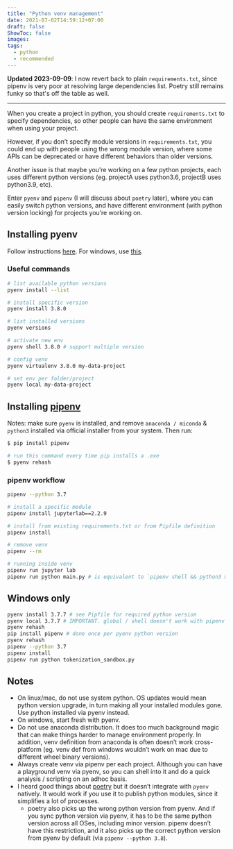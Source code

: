 ```yaml
---
title: "Python venv management"
date: 2021-07-02T14:59:12+07:00
draft: false
ShowToc: false
images:
tags:
  - python
  - recommended
---
```


**Updated 2023-09-09**: I now revert back to plain `requirements.txt`, since pipenv is very poor at resolving large dependencies list. Poetry still remains funky so that's off the table as well.

---

When you create a project in python, you should create `requirements.txt` to specify dependencies, so other people can have the same environment when using your project.

However, if you don’t specify module versions in `requirements.txt`, you could end up with people using the wrong module version, where some APIs can be deprecated or have different behaviors than older versions.

Another issue is that maybe you’re working on a few python projects, each uses different python versions (eg. projectA uses python3.6, projectB uses python3.9, etc).

Enter `pyenv` and `pipenv` (I will discuss about `poetry` later), where you can easily switch python versions, and have different environment (with python version locking) for projects you’re working on.

## Installing pyenv

Follow instructions [here](https://github.com/pyenv/pyenv). For windows, use [this](https://github.com/pyenv-win/pyenv-win).

### Useful commands

```bash
# list available python versions
pyenv install --list

# install specific version
pyenv install 3.8.0

# list installed versions
pyenv versions

# activate new env
pyenv shell 3.8.0 # support multiple version

# config venv
pyenv virtualenv 3.8.0 my-data-project

# set env per folder/project
pyenv local my-data-project
```

## Installing [pipenv](https://github.com/pypa/pipenv)

Notes: make sure `pyenv` is installed, and remove `anaconda / miconda` & `python3` installed via official installer from your system. Then run:

```bash
$ pip install pipenv

# run this command every time pip installs a .exe
$ pyenv rehash
```

### pipenv workflow

```bash
pipenv --python 3.7

# install a specific module
pipenv install jupyterlab==2.2.9

# install from existing requirements.txt or from Pipfile definition
pipenv install

# remove venv
pipenv --rm

# running inside venv
pipenv run jupyter lab
pipenv run python main.py # is equivalent to `pipenv shell && python3 main.py`
```

## Windows only

```bash
pyenv install 3.7.7 # see Pipfile for required python version
pyenv local 3.7.7 # IMPORTANT. global / shell doesn't work with pipenv
pyenv rehash
pip install pipenv # done once per pyenv python version
pyenv rehash
pipenv --python 3.7
pipenv install
pipenv run python tokenization_sandbox.py
```

## Notes

* On linux/mac, do not use system python. OS updates would mean python version upgrade, in turn making all your installed modules gone. Use python installed via pyenv instead.
* On windows, start fresh with pyenv.
* Do not use anaconda distribution. It does too much background magic that can make things harder to manage environment properly. In addition, venv definition from anaconda is often doesn’t work cross-platform (eg. venv def from windows wouldn’t work on mac due to different wheel binary versions).
* Always create venv via pipenv per each project. Although you can have a playground venv via pyenv, so you can shell into it and do a quick analysis / scripting on an adhoc basis.
* I heard good things about [poetry](https://github.com/python-poetry/poetry) but it doesn’t integrate with `pyenv` natively. It would work if you use it to publish python modules, since it simplifies a lot of processes.
  * poetry also picks up the wrong python version from pyenv. And if you sync python version via pyenv, it has to be the same python version across all OSes, including minor version. pipenv doesn’t have this restriction, and it also picks up the correct python version from pyenv by default (via `pipenv --python 3.8`).
